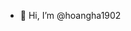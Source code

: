 - 👋 Hi, I’m @hoangha1902

<!---
hoangha1902/hoangha1902 is a ✨ special ✨ repository because its `README.md` (this file) appears on your GitHub profile.
You can click the Preview link to take a look at your changes.
--->
